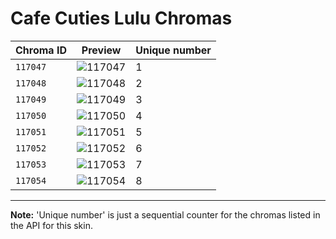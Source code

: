# Cafe Cuties Lulu Chromas

| Chroma ID | Preview | Unique number |
|---|---|---|
| `117047` | ![117047](https://raw.communitydragon.org/latest/plugins/rcp-be-lol-game-data/global/default/v1/champion-chroma-images/117/117047.png) | 1 |
| `117048` | ![117048](https://raw.communitydragon.org/latest/plugins/rcp-be-lol-game-data/global/default/v1/champion-chroma-images/117/117048.png) | 2 |
| `117049` | ![117049](https://raw.communitydragon.org/latest/plugins/rcp-be-lol-game-data/global/default/v1/champion-chroma-images/117/117049.png) | 3 |
| `117050` | ![117050](https://raw.communitydragon.org/latest/plugins/rcp-be-lol-game-data/global/default/v1/champion-chroma-images/117/117050.png) | 4 |
| `117051` | ![117051](https://raw.communitydragon.org/latest/plugins/rcp-be-lol-game-data/global/default/v1/champion-chroma-images/117/117051.png) | 5 |
| `117052` | ![117052](https://raw.communitydragon.org/latest/plugins/rcp-be-lol-game-data/global/default/v1/champion-chroma-images/117/117052.png) | 6 |
| `117053` | ![117053](https://raw.communitydragon.org/latest/plugins/rcp-be-lol-game-data/global/default/v1/champion-chroma-images/117/117053.png) | 7 |
| `117054` | ![117054](https://raw.communitydragon.org/latest/plugins/rcp-be-lol-game-data/global/default/v1/champion-chroma-images/117/117054.png) | 8 |

---

**Note:** 'Unique number' is just a sequential counter for the chromas listed in the API for this skin.
